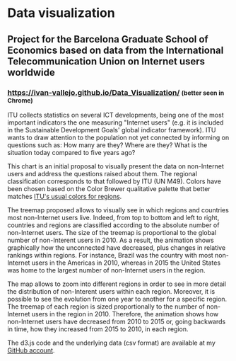 # Data visualization
## Project for the Barcelona Graduate School of Economics based on data from the International Telecommunication Union on Internet users worldwide

### <a href="https://ivan-vallejo.github.io/Data_Visualization/">https://ivan-vallejo.github.io/Data_Visualization/</a> <small> (better seen in Chrome) </small>

<p> ITU collects statistics on several ICT developments, being one of the most important indicators the one measuring "Internet users" (e.g. it is included in the Sustainable Development Goals' global indicator framework). ITU wants to draw attention to the population not yet connected by informing on questions such as: How many are they? Where are they? What is the situation today compared to five years ago?</p>
<p>This chart is an initial proposal to visually present the data on non-Internet users and address the questions raised about them. The regional classification corresponds to that followed by ITU (UN M49). Colors have been chosen based on the Color Brewer qualitative palette that better matches <a href="http://www.itu.int/en/ITU-D/Pages/ITUAroundTheWorld.aspx">ITU's usual colors for regions</a>.</p>
<p>The treemap proposed allows to visually see in which regions and countries most non-Internet users live. Indeed, from top to bottom and left to right, countries and regions are classified according to the absolute number of non-Internet users. The size of the treemap is proportional to the global number of non-Interent users in 2010. As a result, the animation shows graphically how the unconnected have decreased, plus changes in relative rankings within regions. For instance, Brazil was the country with most non-Internet users in the Americas in 2010, whereas in 2015 the United States was home to the largest number of non-Internet users in the region.</p>
<p> The map allows to zoom into different regions in order to see in more detail the distribution of non-Interent users within each region. Moreover, it is possible to see the evolution from one year to another for a specific region. The treemap of each region is sized proportionally to the number of non-Internet users in the region in 2010. Therefore, the animation shows how non-Internet users have decreased from 2010 to 2015 or, going backwards in time, how they increased from 2015 to 2010, in each region.</p>

<p> The d3.js code and the underlying data (csv format) are available at my <a href="https://github.com/ivan-vallejo/Data_Visualization">GitHub account</a>. </p>
